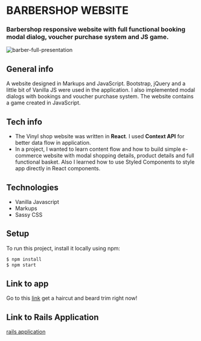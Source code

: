 # BARBERSHOP WEBSITE

### Barbershop responsive website with full functional booking modal dialog, voucher purchase system and JS game.

![barber-full-presentation](https://user-images.githubusercontent.com/61030079/89525651-cf625780-d7e6-11ea-8a2c-a15d249acd53.png)

## General info

A website designed in Markups and JavaScript. Bootstrap, jQuery and a little bit of Vanilla JS were used in the application.
I also implemented modal dialogs with bookings and voucher purchase system. The website contains a game created in JavaScript.

## Tech info

- The Vinyl shop website was written in **React**. I used **Context API** for better data flow in application.
- In a project, I wanted to learn content flow and how to build simple e-commerce website with modal shopping details, product details and full functional basket. Also I learned how to use Styled Components to style app directly in React components.

## Technologies

- Vanilla Javascript
- Markups
- Sassy CSS

## Setup

To run this project, install it locally using npm:

```sh
$ npm install
$ npm start
```

## Link to app

Go to this [link](https://strevitz.github.io/barber-shop/) get a haircut and beard trim right now!

## Link to Rails Application

[rails application](https://github.com/Strevitz/barber-shop)
